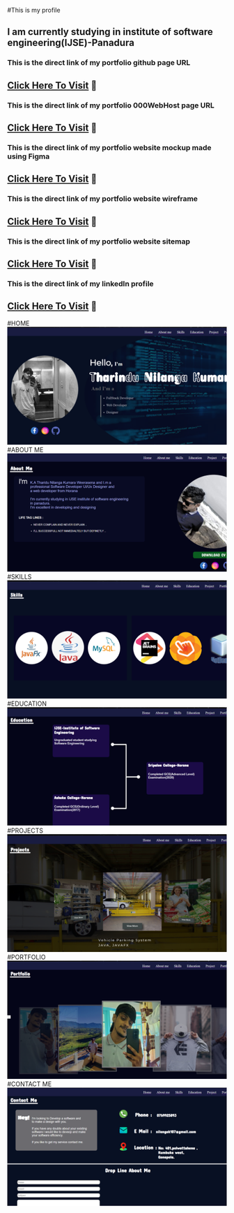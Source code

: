 #This is my profile
## I am currently studying in institute of software engineering(IJSE)-Panadura
### This is the direct link of my portfolio github page URL

## <a href="https://tharindunilanga.github.io/MyProfile/" target="_blank">Click Here To Visit</a> :footprints:

### This is the direct link of my portfolio 000WebHost page URL

## <a href="https://tharindunilanga.000webhostapp.com/" target="_blank">Click Here To Visit</a> :footprints:
### This is the direct link of my portfolio website mockup made using Figma

## <a href="https://www.figma.com/file/nIP4z1sWmZ5RId9tjH69x6/Untitled?node-id=0%3A1" target="_blank">Click Here To Visit</a> :footprints:

### This is the direct link of my portfolio website wireframe

## <a href="https://wireframe.cc/sBBDej" target="_blank">Click Here To Visit</a> :footprints:
### This is the direct link of my portfolio website sitemap

## <a href="https://www.gloomaps.com/jKQH3gRlyc" target="_blank">Click Here To Visit</a> :footprints:
### This is the direct link of my linkedIn profile

## <a href="https://www.linkedin.com/in/tharindu-nilanga-093082226/" target="_blank">Click Here To Visit</a> :footprints:


#HOME
![ image ](assets/redme/1.png)
#ABOUT ME
![ image ](assets/redme/2.png)
#SKILLS
![ image ](assets/redme/3.png)
#EDUCATION
![ image ](assets/redme/4.png)
#PROJECTS
![ image ](assets/redme/5.png)
#PORTFOLIO
![ image ](assets/redme/6.png)
#CONTACT ME
![ image ](assets/redme/7.png)
